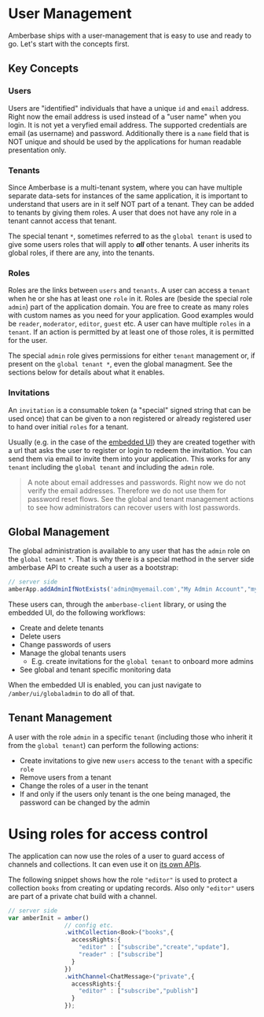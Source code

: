 # User Management
Amberbase ships with a user-management that is easy to use and ready to go. Let's start with the concepts first.
## Key Concepts
### Users
Users are "identified" individuals that have a unique `id` and `email` address. Right now the email address is used instead of a "user name" when you login. It is not yet a veryfied email address. The supported credentials are email (as username) and password. Additionally there is a `name` field that is NOT unique and should be used by the applications for human readable presentation only. 

### Tenants
Since Amberbase is a multi-tenant system, where you can have multiple separate data-sets for instances of the same application, it is important to understand that users are in it self NOT part of a tenant. They can be added to tenants by giving them roles. A user that does not have any role in a tenant cannot access that tenant.

The special tenant `*`, sometimes referred to as the `global tenant` is used to give some users roles that will apply to **_all_** other tenants. A user inherits its global roles, if there are any, into the tenants. 

### Roles
Roles are the links between `users` and `tenants`. A user can access a `tenant` when he or she has at least one `role` in it.
Roles are (beside the special role `admin`) part of the application domain. You are free to create as many roles with custom names as you need for your application. Good examples would be `reader`, `moderator`, `editor`, `guest` etc. A user can have multiple `roles` in a `tenant`. If an action is permitted by at least one of those roles, it is permitted for the user. 

The special `admin` role gives permissions for either `tenant` management or, if present on the `global tenant *`, even the global managment. See the sections below for details about what it enables.

### Invitations
An `invitation` is a consumable token (a "special" signed string that can be used once) that can be given to a non registered or already registered user to hand over initial `roles` for a tenant. 

Usually (e.g. in the case of the [embedded UI](embedded-ui.md)) they are created together with a url that asks the user to register or login to redeem the invitation. You can send them via email to invite them into your application. This works for any `tenant` including the `global tenant` and including the `admin` role.

> A note about email addresses and passwords. Right now we do not verify the email addresses. Therefore we do not use them for password reset flows. See the global and tenant management actions to see how administrators can recover users with lost passwords.

## Global Management
The global administration is available to any user that has the `admin` role on the `global tenant` `*`. That is why there is a special method in the server side amberbase API to create such a user as a bootstrap:

```ts
// server side
amberApp.addAdminIfNotExists('admin@myemail.com',"My Admin Account","mypa55word"); 
```

These users can, through the `amberbase-client` library, or using the embedded UI, do the following workflows:

* Create and delete tenants
* Delete users
* Change passwords of users
* Manage the global tenants users
  * E.g. create invitations for the `global tenant` to onboard more admins
* See global and tenant specific monitoring data

When the embedded UI is enabled, you can just navigate to `/amber/ui/globaladmin` to do all of that.

## Tenant Management
A user with the role `admin` in a specific `tenant` (including those who inherit it from the `global tenant`) can perform the following actions:
* Create invitations to give new `users` access to the `tenant` with a specific `role`
* Remove users from a tenant
* Change the roles of a user in the tenant
* If and only if the users only tenant is the one being managed, the password can be changed by the admin

# Using roles for access control
The application can now use the roles of a user to guard access of channels and collections. It can even use it on [its own APIs](technical/api-authentication.md). 

The following snippet shows how the role `"editor"` is used to protect a collection `books` from creating or updating records. Also only `"editor"` users are part of a private chat build with a channel.

```ts
// server side
var amberInit = amber()
                // config etc.
                .withCollection<Book>("books",{
                  accessRights:{
                    "editor" : ["subscribe","create","update"],
                    "reader" : ["subscribe"]
                  }
                })
                .withChannel<ChatMessage>("private",{
                  accessRights:{
                    "editor" : ["subscribe","publish"]
                  }
                });
```

